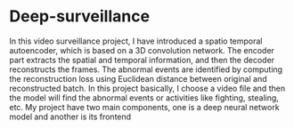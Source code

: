 # Deep-surveillance


In this video surveillance project, I have introduced a spatio temporal autoencoder, which is 
based on a 3D convolution network. The encoder part extracts the spatial and temporal 
information, and then the decoder reconstructs the frames. The abnormal events are identified by 
computing the reconstruction loss using Euclidean distance between original and reconstructed 
batch.
In this project basically, I choose a video file and then the model will find the abnormal events 
or activities like fighting, stealing, etc. 
My project have two main components, one is a deep neural network model and another is its 
frontend

